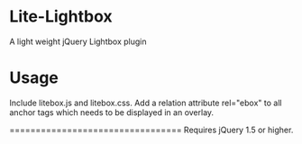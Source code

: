 Lite-Lightbox
=============

A light weight jQuery Lightbox plugin

Usage
=====
Include litebox.js and litebox.css.
Add a relation attribute rel="ebox" to all anchor tags which needs to be displayed in an overlay.


=================================
Requires jQuery 1.5 or higher.
